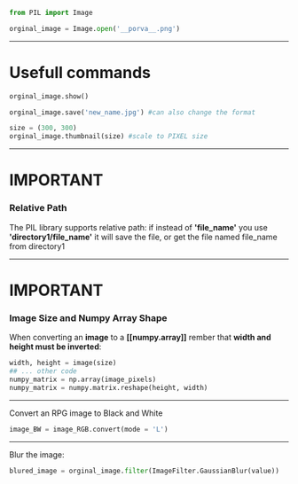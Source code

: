 ```python
from PIL import Image

orginal_image = Image.open('__porva__.png')
```

---
# Usefull commands
```python
orginal_image.show()

orginal_image.save('new_name.jpg') #can also change the format

size = (300, 300)
orginal_image.thumbnail(size) #scale to PIXEL size
```
---

# IMPORTANT
### Relative Path
The PIL library supports relative path: if instead of **'file_name'** you use **'directory1/file_name'** it will save the file, or get the file named file_name from directory1

---
# IMPORTANT
### Image Size and Numpy Array Shape
When converting an **image** to a **[[numpy.array]]**  rember that **width and height must be inverted**:
```python
width, height = image(size)
## ... other code
numpy_matrix = np.array(image_pixels)
numpy_matrix = numpy.matrix.reshape(height, width)
```

---

Convert an RPG image to Black and White 
```python
image_BW = image_RGB.convert(mode = 'L')
```

---
Blur the image:
```python
blured_image = orginal_image.filter(ImageFilter.GaussianBlur(value))

```

